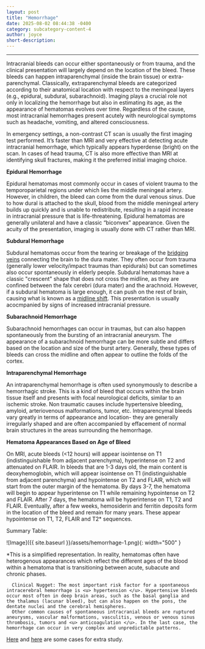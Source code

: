 ```yaml
---
layout: post
title: "Hemorrhage"
date: 2025-08-02 08:44:38 -0400
category: subcategory-content-4
author: joyce
short-description: 
---
```


-----
Intracranial bleeds can occur either spontaneously or from trauma, and the clinical presentation will largely depend on the location of the bleed. 
These bleeds can happen intraparenchymal (inside the brain tissue) or extra-parenchymal. Classically, extraparenchymal bleeds are categorized according to their anatomical location with respect to the meningeal layers (e.g., epidural, subdural, subarachnoid). 
Imaging plays a crucial role not only in localizing the hemorrhage but also in estimating its age, as the appearance of hematomas evolves over time. Regardless of the cause, most intracranial hemorrhages present acutely with neurological symptoms such as headache, vomiting, and altered consciousness.


In emergency settings, a non-contrast CT scan is usually the first imaging test performed. It’s faster than MRI and very effective at detecting acute intracranial hemorrhage, which typically appears hyperdense (bright) on the scan. In cases of head trauma, CT is also more effective than MRI at identifying skull fractures, making it the preferred initial imaging choice.


<b> Epidural Hemorrhage </b>

Epidural hematomas most commonly occur in cases of violent trauma to the temporoparietal regions under which lies the middle meningeal artery. However, in children, the bleed can come from the dural venous sinus. Due to how dural is attached to the skull, blood from the middle meningeal artery builds up quickly and is unable to redistribute, resulting in a rapid increase in intracranial pressure that is life-threatening. 
Epidural hematomas are generally unilateral and have a classic “biconvex” appearance. Given the acuity of the presentation, imaging is usually done with CT rather than MRI.

<b> Subdural Hemorrhage </b>

Subdural hematomas occur from the tearing or breakage of the <u>bridging veins</u> connecting the brain to the dura mater. 
They often occur from trauma (generally lower velocity/impact traumas than epidurals) but can sometimes also occur spontaneously in elderly people. 
Subdural hematomas have a classic "crescent" shape that does not cross the midline, as they are confined between the falx cerebri (dura mater) and the arachnoid. 
However, if a subdural hematoma is large enough, it can push on the rest of brain, causing what is known as a <u>midline shift</u>. 
This presentation is usually acocmpanied by signs of increased intracranial pressure.

<b> Subarachnoid Hemorrhage </b>

Subarachnoid hemorrhages can occur in traumas, but can also happen spontaneously from the bursting of an intracranial aneurysm. The appearance of a subarachnoid hemorrhage can be more subtle and differs based on the location and size of the burst artery. Generally, these types of bleeds can cross the midline and often appear to outline the folds of the cortex.


<b> Intraparenchymal Hemorrhage </b>

An intraparenchymal hemorrhage is often used synonymously to describe a hemorrhagic stroke. This is a kind of bleed that occurs within the brain tissue itself and presents with focal neurological deficits, similar to an ischemic stroke. Non traumatic causes include hypertensive bleeding, amyloid, arteriovenous malformations, tumor, etc. Intraparencymal bleeds vary greatly in terms of appearance and location- they are generally irregularly shaped and are often accompanied by effacement of normal brain structures in the areas surrounding the hemorrhage.

<b> Hematoma Appearances Based on Age of Bleed </b>

On MRI, acute bleeds (<12 hours) will appear isointense on T1 (indistinguishable from adjacent parenchyma), hyperintense on T2 and attenuated on FLAIR. 
In bleeds that are 1-3 days old, the main content is deoxyhemoglobin, which will appear isointense on T1 (indistinguishable from adjacent parenchyma) and hypointense on T2 and FLAIR, which will start from the outer margin of the hematoma.
By days 3-7, the hematoma will begin to appear hyperintense on T1 while remaining hypointense on T2 and FLAIR.
After 7 days, the hematoma will be hyperintense on T1, T2 and FLAIR.
Eventually, after a few weeks, hemosiderin and ferritin deposits form in the location of the bleed and remain for many years. These appear hypointense on T1, T2, FLAIR and T2* sequences.


Summary Table:

![Image]({{ site.baseurl }}/assets/hemorrhage-1.png){: width="500" }

*This is a simplified representation. In reality, hematomas often have heterogenous appearances which reflect the different ages of the blood within a hematoma that is transitioning between acute, subacute and chronic phases.

      Clinical Nugget: The most important risk factor for a spontaneous intracerebral hemorrhage is <u> hypertension </u>. Hypertensive bleeds occur most often in deep brain areas, such as the basal ganglia and the thalamus (lacunar bleed), but can also happen on the pons, the dentate nuclei and the cerebral hemispheres. 
      Other common causes of spontaneous intracranial bleeds are ruptured aneurysms, vascular malformations, vasculitis, venous or venous sinus thrombosis, tumors and <u> anticoagulation </u>. In the last case, the hemorrhage can occur in very complex and unpredictable patterns.


<a href="https://radiopaedia.org/cases/hyperacute-intracerebral-haemorrhage-on-mri-and-ct">Here</a> and <a href="https://radiopaedia.org/cases/early-and-late-subacute-intracerebral-haemorrhage-mri-1">here</a> are some cases for extra study.
